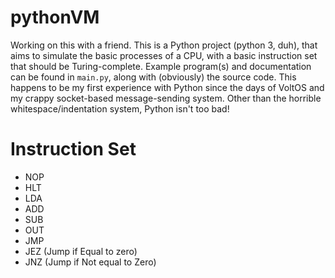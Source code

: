 # pythonVM
Working on this with a friend.
This is a Python project (python 3, duh), that aims to simulate the basic processes of a CPU, with a basic instruction set that should be Turing-complete.
Example program(s) and documentation can be found in `main.py`, along with (obviously) the source code.
This happens to be my first experience with Python since the days of VoltOS and my crappy socket-based message-sending system.
Other than the horrible whitespace/indentation system, Python isn't too bad!

# Instruction Set
- NOP
- HLT
- LDA
- ADD
- SUB
- OUT
- JMP
- JEZ (Jump if Equal to zero)
- JNZ (Jump if Not equal to Zero)
